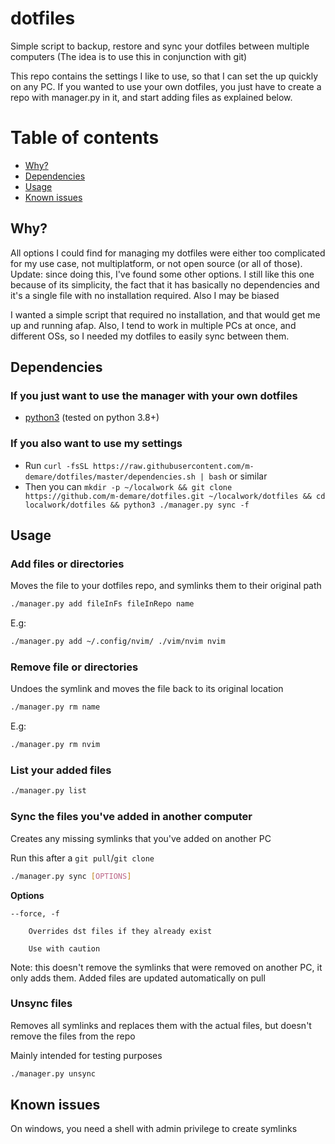 # dotfiles

Simple script to backup, restore and sync your dotfiles between multiple computers
(The idea is to use this in conjunction with git)

This repo contains the settings I like to use, so that I can set the up quickly on any PC.
If you wanted to use your own dotfiles, you just have to create a repo with manager.py in it, and start
adding files as explained below.

# Table of contents

* [Why?](#why)
* [Dependencies](#dependencies)
* [Usage](#usage)
* [Known issues](#known-issues)

## Why?
All options I could find for managing my dotfiles were either too complicated for my use case, not
multiplatform, or not open source (or all of those). Update: since doing this, I've found some other options.
I still like this one because of its simplicity, the fact that it has basically no dependencies and it's a
single file with no installation required. Also I may be biased

I wanted a simple script that required no installation, and that would get me up and running afap. Also, I tend to
work in multiple PCs at once, and different OSs, so I needed my dotfiles to easily sync between them.

## Dependencies
### If you just want to use the manager with your own dotfiles
- [python3](https://www.python.org/downloads/) (tested on python 3.8+)
### If you also want to use my settings
- Run `curl -fsSL https://raw.githubusercontent.com/m-demare/dotfiles/master/dependencies.sh | bash` or
  similar
- Then you can `mkdir -p ~/localwork && git clone https://github.com/m-demare/dotfiles.git ~/localwork/dotfiles && cd
  localwork/dotfiles && python3 ./manager.py sync -f`

## Usage

### Add files or directories
Moves the file to your dotfiles repo, and symlinks them to their original path

```bash
./manager.py add fileInFs fileInRepo name
```
E.g:
```bash
./manager.py add ~/.config/nvim/ ./vim/nvim nvim
```

### Remove file or directories
Undoes the symlink and moves the file back to its original location

```bash
./manager.py rm name
```
E.g:
```bash
./manager.py rm nvim
```

### List your added files

```bash
./manager.py list
```

### Sync the files you've added in another computer
Creates any missing symlinks that you've added on another PC

Run this after a `git pull`/`git clone`
```bash
./manager.py sync [OPTIONS]
```
**Options**

    --force, -f
    
        Overrides dst files if they already exist
        
        Use with caution

Note: this doesn't remove the symlinks that were removed on another PC, it only adds them. Added files are updated automatically on pull

### Unsync files
Removes all symlinks and replaces them with the actual files, but doesn't remove the files from the repo

Mainly intended for testing purposes

```bash
./manager.py unsync
```


## Known issues
On windows, you need a shell with admin privilege to create symlinks


